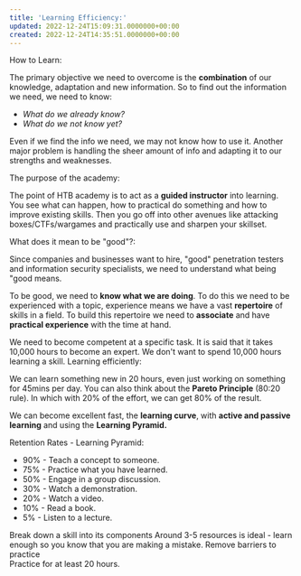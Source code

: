 ```yaml
---
title: 'Learning Efficiency:'
updated: 2022-12-24T15:09:31.0000000+00:00
created: 2022-12-24T14:35:51.0000000+00:00
---
```


How to Learn:

The primary objective we need to overcome is the **combination** of our knowledge, adaptation and new information. So to find out the information we need, we need to know:

- *What do we already know?*
- *What do we not know yet?*

Even if we find the info we need, we may not know how to use it. Another major problem is handling the sheer amount of info and adapting it to our strengths and weaknesses.

The purpose of the academy:

The point of HTB academy is to act as a **guided instructor** into learning. You see what can happen, how to practical do something and how to improve existing skills. Then you go off into other avenues like attacking boxes/CTFs/wargames and practically use and sharpen your skillset.

What does it mean to be "good"?:

Since companies and businesses want to hire, "good" penetration testers and information security specialists, we need to understand what being "good means.

To be good, we need to **know what we are doing**. To do this we need to be experienced with a topic, experience means we have a vast **repertoire** of skills in a field. To build this repertoire we need to **associate** and have **practical experience** with the time at hand.

We need to become competent at a specific task. It is said that it takes 10,000 hours to become an expert. We don't want to spend 10,000 hours learning a skill.
Learning efficiently:

We can learn something new in 20 hours, even just working on something for 45mins
per day. You can also think about the **Pareto Principle** (80:20 rule). In which with 20% of the effort, we can get 80% of the result.

We can become excellent fast, the **learning curve**, with **active and passive learning** and using the **Learning Pyramid.**

Retention Rates - Learning Pyramid:

- 90% - Teach a concept to someone.
- 75% - Practice what you have learned.
- 50% - Engage in a group discussion.
- 30% - Watch a demonstration.
- 20% - Watch a video.
- 10% - Read a book.
- 5% - Listen to a lecture.

Break down a skill into its components
Around 3-5 resources is ideal - learn enough so you know that you are making a mistake.
Remove barriers to practice  
Practice for at least 20 hours.

